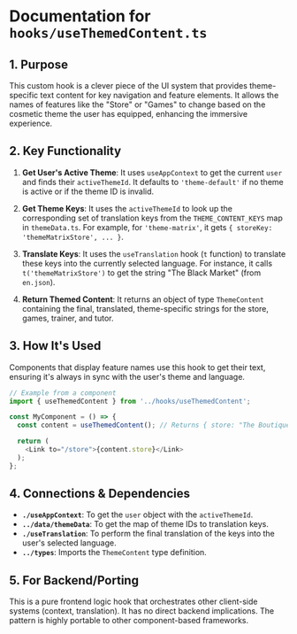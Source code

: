 
# Documentation for `hooks/useThemedContent.ts`

## 1. Purpose

This custom hook is a clever piece of the UI system that provides theme-specific text content for key navigation and feature elements. It allows the names of features like the "Store" or "Games" to change based on the cosmetic theme the user has equipped, enhancing the immersive experience.

## 2. Key Functionality

1.  **Get User's Active Theme**: It uses `useAppContext` to get the current `user` and finds their `activeThemeId`. It defaults to `'theme-default'` if no theme is active or if the theme ID is invalid.

2.  **Get Theme Keys**: It uses the `activeThemeId` to look up the corresponding set of translation keys from the `THEME_CONTENT_KEYS` map in `themeData.ts`. For example, for `'theme-matrix'`, it gets `{ storeKey: 'themeMatrixStore', ... }`.

3.  **Translate Keys**: It uses the `useTranslation` hook (`t` function) to translate these keys into the currently selected language. For instance, it calls `t('themeMatrixStore')` to get the string "The Black Market" (from `en.json`).

4.  **Return Themed Content**: It returns an object of type `ThemeContent` containing the final, translated, theme-specific strings for the store, games, trainer, and tutor.

## 3. How It's Used

Components that display feature names use this hook to get their text, ensuring it's always in sync with the user's theme and language.

```typescript
// Example from a component
import { useThemedContent } from '../hooks/useThemedContent';

const MyComponent = () => {
  const content = useThemedContent(); // Returns { store: "The Boutique", ... } if glass theme is active

  return (
    <Link to="/store">{content.store}</Link>
  );
};
```

## 4. Connections & Dependencies

- **`./useAppContext`**: To get the `user` object with the `activeThemeId`.
- **`../data/themeData`**: To get the map of theme IDs to translation keys.
- **`./useTranslation`**: To perform the final translation of the keys into the user's selected language.
- **`../types`**: Imports the `ThemeContent` type definition.

## 5. For Backend/Porting

This is a pure frontend logic hook that orchestrates other client-side systems (context, translation). It has no direct backend implications. The pattern is highly portable to other component-based frameworks.
